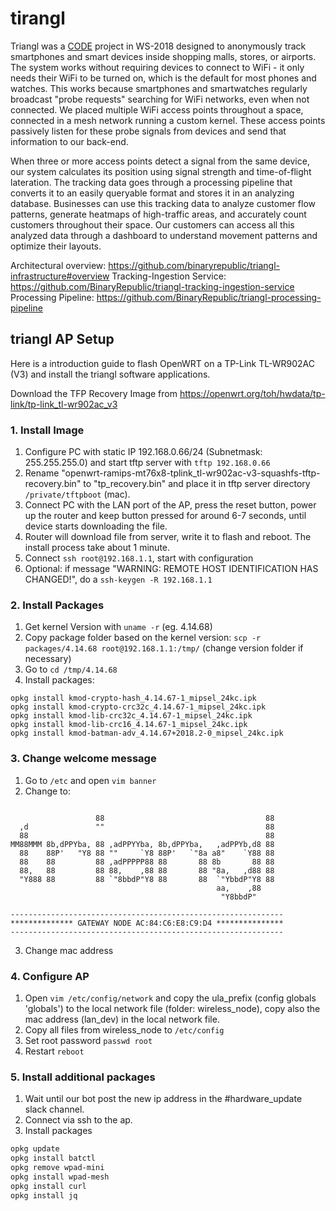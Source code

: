 # tirangl

Triangl was a [CODE](https://code.berlin) project in WS-2018 designed to anonymously track smartphones and smart devices inside shopping malls, stores, or airports. The system works without requiring devices to connect to WiFi - it only needs their WiFi to be turned on, which is the default for most phones and watches.
This works because smartphones and smartwatches regularly broadcast "probe requests" searching for WiFi networks, even when not connected. We placed multiple WiFi access points throughout a space, connected in a mesh network running a custom kernel. These access points passively listen for these probe signals from devices and send that information to our back-end.

When three or more access points detect a signal from the same device, our system calculates its position using signal strength and time-of-flight lateration. The tracking data goes through a processing pipeline that converts it to an easily queryable format and stores it in an analyzing database.
Businesses can use this tracking data to analyze customer flow patterns, generate heatmaps of high-traffic areas, and accurately count customers throughout their space. Our customers can access all this analyzed data through a dashboard to understand movement patterns and optimize their layouts.

Architectural overview: https://github.com/binaryrepublic/triangl-infrastructure#overview
Tracking-Ingestion Service: https://github.com/BinaryRepublic/triangl-tracking-ingestion-service
Processing Pipeline: https://github.com/BinaryRepublic/triangl-processing-pipeline

## triangl AP Setup

Here is a introduction guide to flash OpenWRT on a TP-Link TL-WR902AC (V3) and install the triangl software applications.

Download the TFP Recovery Image from https://openwrt.org/toh/hwdata/tp-link/tp-link_tl-wr902ac_v3

### 1. Install Image
1. Configure PC with static IP 192.168.0.66/24 (Subnetmask: 255.255.255.0) and start tftp server with `tftp 192.168.0.66`
2. Rename "openwrt-ramips-mt76x8-tplink_tl-wr902ac-v3-squashfs-tftp-recovery.bin"
   to "tp_recovery.bin" and place it in tftp server directory `/private/tftpboot` (mac).
3. Connect PC with the LAN port of the AP, press the reset button, power up
   the router and keep button pressed for around 6-7 seconds, until
   device starts downloading the file.
4. Router will download file from server, write it to flash and reboot. The install process take about 1 minute.
5. Connect `ssh root@192.168.1.1`, start with configuration
6. Optional: if message "WARNING: REMOTE HOST IDENTIFICATION HAS CHANGED!", do a `ssh-keygen -R 192.168.1.1`

### 2. Install Packages
1. Get kernel Version with `uname -r` (eg. 4.14.68)
2. Copy package folder based on the kernel version: `scp -r packages/4.14.68 root@192.168.1.1:/tmp/` (change version folder if necessary)
3. Go to `cd /tmp/4.14.68` 
4. Install packages:
```
opkg install kmod-crypto-hash_4.14.67-1_mipsel_24kc.ipk
opkg install kmod-crypto-crc32c_4.14.67-1_mipsel_24kc.ipk
opkg install kmod-lib-crc32c_4.14.67-1_mipsel_24kc.ipk
opkg install kmod-lib-crc16_4.14.67-1_mipsel_24kc.ipk
opkg install kmod-batman-adv_4.14.67+2018.2-0_mipsel_24kc.ipk
```

### 3. Change welcome message
1. Go to `/etc` and open `vim banner`
2. Change to:
```

                   88                                    88
  ,d               ""                                    88
  88                                                     88
MM88MMM 8b,dPPYba, 88 ,adPPYYba, 8b,dPPYba,   ,adPPYb,d8 88
  88    88P'   "Y8 88 ""     `Y8 88P'   `"8a a8"    `Y88 88
  88    88         88 ,adPPPPP88 88       88 8b       88 88
  88,   88         88 88,    ,88 88       88 "8a,   ,d88 88
  "Y888 88         88 `"8bbdP"Y8 88       88  `"YbbdP"Y8 88
                                              aa,    ,88
                                               "Y8bbdP"

-------------------------------------------------------------
************** GATEWAY NODE AC:84:C6:E8:C9:D4 ***************
-------------------------------------------------------------
```
3. Change mac address

### 4. Configure AP
1. Open `vim /etc/config/network` and copy the ula_prefix (config globals 'globals') to the local network file (folder: wireless_node), copy also the mac address (lan_dev) in the local network file.
2. Copy all files from wireless_node to `/etc/config`
3. Set root password `passwd root`
4. Restart `reboot`

### 5. Install additional packages

1. Wait until our bot post the new ip address in the #hardware_update slack channel.
2. Connect via ssh to the ap.
3. Install packages

```bash
opkg update
opkg install batctl
opkg remove wpad-mini
opkg install wpad-mesh
opkg install curl
opkg install jq
```

